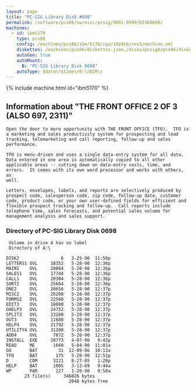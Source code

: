 ```yaml
---
layout: page
title: "PC-SIG Library Disk #698"
permalink: /software/pcx86/sw/misc/pcsig/0001-0999/DISK0698/
machines:
  - id: ibm5170
    type: pcx86
    config: /machines/pcx86/ibm/5170/cga/1024kb/rev3/machine.xml
    diskettes: /machines/pcx86/diskettes.json,/disks/pcsig0/pcx86/diskettes.json
    autoGen: true
    autoMount:
      B: "PC-SIG Library Disk 0698"
    autoType: $date\r$time\rB:\rDIR\r
---
```


{% include machine.html id="ibm5170" %}

## Information about "THE FRONT OFFICE 2 OF 3 (ALSO 697, 2311)"

    Open the door to more opportunity with THE FRONT OFFICE (TFO).  TFO is
    a marketing and sales productivity system for prospecting and lead
    tracking, telemarketing and call reporting, follow-up and sales
    performance.
    
    TFO is menu-driven and uses a single data-entry system for all data.
    Data entered in one area is automatically copied to all other
    applicable areas -- cutting down on data-entry costs, time, and
    errors.  It comes with its own word processor and works with others, as
    well.
    
    Letters, envelopes, labels, and reports are selectively produced by
    prospect code, salesperson code, zip code, follow-up date, customer
    code, product code, or your own user-defined fields for efficient and
    flexible prospect tracking and follow-up.  Call reports include
    telephone time, sales forecasts, and potential sales volume for
    management analysis and sales support.

### Directory of PC-SIG Library Disk 0698

     Volume in drive A has no label
     Directory of A:\

    DISK2                6   3-25-90  11:50p
    LETTERS1 OVL     18352   5-28-90  12:36p
    MAIN1    OVL     20864   5-28-90  12:36p
    SALES1   OVL     17744   5-28-90  12:36p
    CALL1    OVL     20304   5-28-90  12:36p
    SORT2    OVL     25664   5-28-90  12:36p
    ONE2     OVL     20656   5-28-90  12:37p
    MISC2    OVL     26208   5-28-90  12:37p
    FORMS2   OVL     22560   5-28-90  12:37p
    EDIT3    OVL     18080   5-28-90  12:37p
    GHELP3   OVL     24752   5-28-90  12:37p
    SPLIT3   OVL     23200   5-28-90  12:37p
    OUT3     OVL     11680   5-28-90  12:37p
    HELP4    OVL     21792   5-28-90  12:37p
    UTILITY4 OVL     31200   5-28-90  12:37p
    ADD4     OVL      7872   5-28-90  12:37p
    INSTALL  EXE     28773   4-07-90   9:42p
    READ     ME       1660   5-04-90  11:01a
    GO       BAT        31  12-09-86  10:13a
    TFO      BAT       175   5-28-90  12:51p
    D        COM      3221   8-27-85   1:20p
    HELP     BAT      1005   3-13-89   9:44a
    WP       PAR       227   1-20-90   9:50a
           23 file(s)     346026 bytes
                            2048 bytes free
